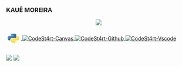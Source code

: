 ### KAUÊ MOREIRA


<div align="center">
  <a href="https://github.com/CodeSt4rt">
  <img height="180em" src="https://github-readme-stats.vercel.app/api?username=CodeSt4rt&show_icons=true&theme=cobalt&include_all_commits=true&count_private=true"/>
  
</div>
 
<div style="display: inline_block"><br>
  
  <img align="center" alt="CodeSt4rt-Python" height="30" width="40" src="https://raw.githubusercontent.com/devicons/devicon/master/icons/python/python-original.svg">
  <img align="center" alt="CodeSt4rt-Canvas" height="30" width="40" src="https://cdn.jsdelivr.net/gh/devicons/devicon/icons/canva/canva-original.svg" />
  <img align="center" alt="CodeSt4rt-Github" height="30" width="40" src="https://cdn.jsdelivr.net/gh/devicons/devicon/icons/github/github-original.svg" />
  <img align="center" alt="CodeSt4rt-Vscode" height="30" width="40" src="https://cdn.jsdelivr.net/gh/devicons/devicon/icons/vscode/vscode-original.svg" />
  



  </div>
  
##

<div> 
  
  <a href="https://www.instagram.com/kaue.moreira__" target="_blank"><img src="https://img.shields.io/badge/-Instagram-%23E4405F?style=for-the-badge&logo=instagram&logoColor=white" target="_blank"></a>
 	<a href = "developer.kaue@protonmail.com"><img src="https://img.shields.io/badge/-Protonmail-%23333?style=for-the-badge&logo=gmail&logoColor=white" target="_blank"></a>
  
  
</div>
